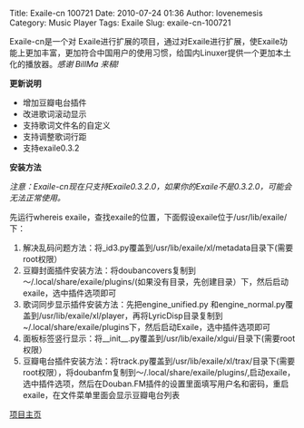 Title: Exaile-cn 100721 
Date: 2010-07-24 01:36
Author: lovenemesis
Category: Music Player
Tags: Exaile
Slug: exaile-cn-100721

Exaile-cn是一个对
Exaile进行扩展的项目，通过对Exaile进行扩展，使Exaile功能上更加丰富，更加符合中国用户的使用习惯，给国内Linuxer提供一个更加本土化的播放器。*感谢
BillMa 来稿!*

**更新说明**

-   增加豆瓣电台插件
-   改进歌词滚动显示
-   支持歌词文件名的自定义
-   支持调整歌词行距
-   支持exaile0.3.2

**安装方法**  

*注意：Exaile-cn现在只支持Exaile0.3.2.0，如果你的Exaile不是0.3.2.0，可能会无法正常使用。*

先运行whereis
exaile，查找exaile的位置，下面假设exaile位于/usr/lib/exaile/下：

1.  解决乱码问题方法：将\_id3.py覆盖到/usr/lib/exaile/xl/metadata目录下(需要
    root权限）
2.  豆瓣封面插件安装方法：将doubancovers复制到～/.local/share/exaile/plugins/(如果没有目录，先创建目录）下，然后启动exaile，选中插件选项即可
3.  歌词同步显示插件安装方法：先把engine\_unified.py
    和engine\_normal.py覆盖到/usr/lib/exaile/xl/player，再将LyricDisp目录复制到~/.local/share/exaile/plugins下，然后启动Exaile，选中插件选项即可
4.  面板标签竖行显示：将\_\_init\_\_.py覆盖到/usr/lib/exaile/xlgui/目录下(需要root
    权限）
5.  豆瓣电台插件安装方法：将track.py覆盖到/usr/lib/exaile/xl/trax/目录下(需要
    root权限），将doubanfm复制到～/.local/share/exaile/plugins/,启动exaile，选中插件选项，然后在Douban.FM插件的设置里面填写用户名和密码，重启exaile，在文件菜单里面会显示豆瓣电台列表

[项目主页](http://code.google.com/p/exaile-cn/)
